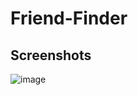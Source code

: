 # Friend-Finder

## Screenshots
![image](https://user-images.githubusercontent.com/47361606/59071807-d9589580-8885-11e9-9cdc-f15fc7c39e2a.png)
